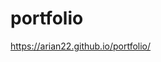 # portfolio
<a targe='_blank' href='https://arian22.github.io/portfolio/'>https://arian22.github.io/portfolio/</a>
